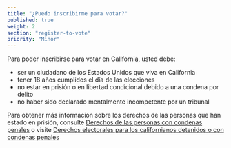 ```yaml
---
title: "¿Puedo inscribirme para votar?"
published: true
weight: 2
section: "register-to-vote"
priority: "Minor"
---
```

Para poder inscribirse para votar en California, usted debe:
- ser un ciudadano de los Estados Unidos que viva en California
- tener 18 años cumplidos el día de las elecciones
- no estar en prisión o en libertad condicional debido a una condena por delito
- no haber sido declarado mentalmente incompetente por un tribunal

Para obtener más información sobre los derechos de las personas que han estado en prisión, consulte [Derechos de las personas con condenas penales](#menu-item-los-derechos-de-las-personas-con-condenas-penales) o visite [Derechos electorales para los californianos detenidos o con condenas penales](http://www.sos.ca.gov/elections/voting-resources/voting-california/who-can-vote-california/voting-rights-californians/)  
